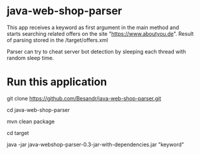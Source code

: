 # java-web-shop-parser

  This app receives a keyword as first argument in the main method and starts searching related offers on the site "https://www.aboutyou.de".
  Result of parsing stored in the /target/offers.xml

  Parser can try to cheat server bot detection by sleeping each thread with random sleep time.

# Run this application
  git clone https://github.com/Besandr/java-web-shop-parser.git

  cd java-web-shop-parser

  mvn clean package

  cd target

  java -jar java-webshop-parser-0.3-jar-with-dependencies.jar "keyword"